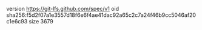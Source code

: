 version https://git-lfs.github.com/spec/v1
oid sha256:f5d2f07a1e3557d18f6e6f4ae41dac92a65c2c7a24f46b9cc5046af20c1e6c93
size 3679
